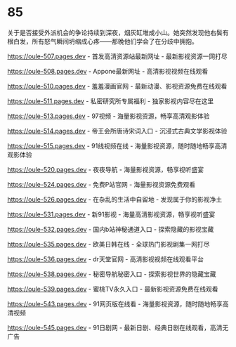 # 85
关于是否接受外派机会的争论持续到深夜，烟灰缸堆成小山。她突然发现他右鬓有根白发，所有怒气瞬间坍缩成心疼——那晚他们学会了在分歧中拥抱。

https://oule-507.pages.dev - 首发高清资源站最新网址 - 最新影视资源一网打尽

https://oule-508.pages.dev - Appone最新网址 - 高清影视视频在线观看

https://oule-510.pages.dev - 羞羞漫画官网 - 最新动漫、影视资源免费在线观看

https://oule-511.pages.dev - 私密研究所专属福利 - 独家影视内容尽在这里

https://oule-513.pages.dev - 97视频 - 海量影视资源，畅享高清观影体验

https://oule-514.pages.dev - 帝王会所唐诗宋词入口 - 沉浸式古典文学影视体验

https://oule-515.pages.dev - 91线视频在线 - 海量影视资源，随时随地畅享高清观影体验

https://oule-520.pages.dev - 夜夜导航 - 海量影视资源，畅享视听盛宴

https://oule-524.pages.dev - 免费P站官网 - 海量影视资源免费观看

https://oule-526.pages.dev - 在杂乱的生活中自留地 - 发现属于你的影视净土

https://oule-531.pages.dev - 新91影视 - 海量高清影视资源，畅享视听盛宴

https://oule-532.pages.dev - 国内b站神秘通道入口 - 探索隐藏的影视宝藏

https://oule-535.pages.dev - 欧美日韩在线 - 全球热门影视剧集一网打尽

https://oule-536.pages.dev - dr天堂官网 - 高清影视视频在线观看平台

https://oule-538.pages.dev - 秘密导航秘密入口 - 探索影视世界的隐藏宝藏

https://oule-539.pages.dev - 蜜桃TV永久入口 - 最新影视资源免费在线观看

https://oule-543.pages.dev - 91网页版在线看 - 海量影视资源，随时随地畅享高清视频

https://oule-545.pages.dev - 91日剧网 - 最新日剧、经典日剧在线观看，高清无广告
